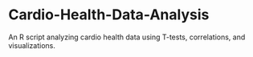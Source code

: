 # Cardio-Health-Data-Analysis
An R script analyzing cardio health data using T-tests, correlations, and visualizations.

